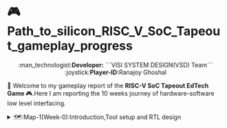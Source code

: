 # :video_game: Path_to_silicon_RISC_V_SoC_Tapeout_gameplay_progress
<div align="center">:man_technologist:<b>Developer:</b> ```VlSI SYSTEM DESIGN(VSD) Team```</div>
<div align="center">:joystick:<b>Player-ID:</b>Ranajoy Ghoshal</div>

:rocket: Welcome to my gameplay report of the <b> RISC-V SoC Tapeout EdTech Game </b> :video_game:.Here I am reporting the 10 weeks journey of hardware-software low level interfacing.
<details>
  <summary>🗺️:Map-1(Week-0):Introduction,Tool setup and RTL design</summary>

  ## 🗺️: Map-1(Week-0):Introduction,Tool setup and RTL design
  <details>
  <summary>:checkered_flag:Level-1(Day-0):Inauguration call and program overview </summary>
    
  ##  :checkered_flag:Level-1(Day-0):Inauguration call and program overview
  </details>
</details>
